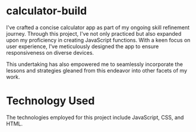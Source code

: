 # calculator-build
I've crafted a concise calculator app as part of my ongoing skill refinement journey. Through this project, I've not only practiced but also expanded upon my proficiency in creating JavaScript functions. With a keen focus on user experience, I've meticulously designed the app to ensure responsiveness on diverse devices.

This undertaking has also empowered me to seamlessly incorporate the lessons and strategies gleaned from this endeavor into other facets of my work.

# Technology Used
The technologies employed for this project include JavaScript, CSS, and HTML.
